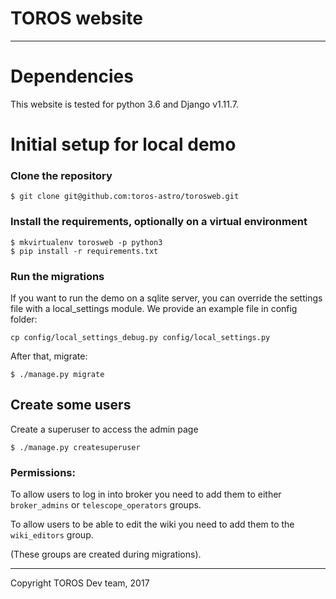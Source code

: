 # TOROS website

---

# Dependencies

This website is tested for python 3.6 and Django v1.11.7.

# Initial setup for local demo

### Clone the repository
```
$ git clone git@github.com:toros-astro/torosweb.git
```

### Install the requirements, optionally on a virtual environment

    $ mkvirtualenv torosweb -p python3
    $ pip install -r requirements.txt

### Run the migrations

If you want to run the demo on a sqlite server, you can override the settings file with a local_settings module. We provide an example file in config folder:

    cp config/local_settings_debug.py config/local_settings.py

After that, migrate:

    $ ./manage.py migrate


## Create some users

Create a superuser to access the admin page

    $ ./manage.py createsuperuser
    
### Permissions:


To allow users to log in into broker you need to add them to either `broker_admins` or `telescope_operators` groups.

To allow users to be able to edit the wiki you need to add them to the `wiki_editors` group.

(These groups are created during migrations).

---
Copyright TOROS Dev team, 2017

